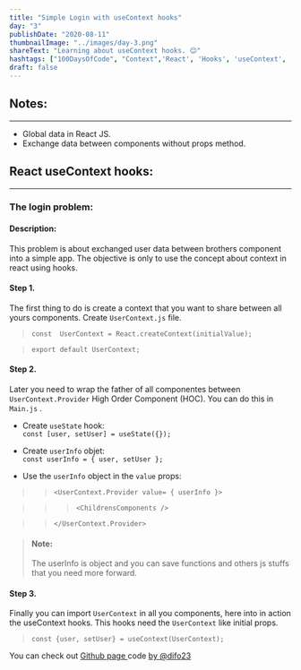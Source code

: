 ```yaml
---
title: "Simple Login with useContext hooks"
day: "3"
publishDate: "2020-08-11"
thumbnailImage: "../images/day-3.png"
shareText: "Learning about useContext hooks. 😊"
hashtags: ["100DaysOfCode", "Context",'React', 'Hooks', 'useContext', 'useHistory', 'Reac_Router_Dom', 'useState']
draft: false
---
```



## Notes:
_____________________________________________   
* Global data in React JS.
* Exchange data between components without props method.

## React useContext hooks:
____________________________________________

### The login problem:

#### Description: 
This problem is about exchanged user data between brothers component into a simple app. The objective is only to use the concept about context in react using hooks.



#### Step 1. 

The first thing to do is create a context that you want to share between all yours components. Create    `UserContext.js` file.



>`const  UserContext = React.createContext(initialValue);`

>`export default UserContext;`


#### Step 2. 

Later you need to wrap the father of all componentes between `UserContext.Provider` High Order Component (HOC). You can do this in `Main.js` .


* Create `useState` hook:  
`const [user, setUser] = useState({});`

* Create `userInfo` objet:  
`const userInfo = {
    user,
    setUser
};`


* Use the `userInfo` object in the `value` props:  
   
>>`<UserContext.Provider value= { userInfo }>`  

>>>`<ChildrensComponents />`   

>>`</UserContext.Provider>`

>#### Note: 
> The userInfo is object and you can save functions and others js stuffs that you need more forward.


#### Step 3. 

 Finally you can import `UserContext` in all you components, here into in action the useContext hooks. This hooks need the `UserContext` like initial props.

>`const {user, setUser} = useContext(UserContext);`

You can check out <a href='https://github.com/difo23/hooks-app' target="_blank"> Github page </a> code <a href= 'https://github.com/difo23/hooks-app'> by @difo23 </a> 